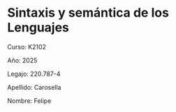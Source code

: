 # Sintaxis y semántica de los Lenguajes

Curso: K2102

Año: 2025

Legajo: 220.787-4

Apellido: Carosella

Nombre: Felipe

